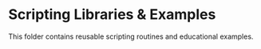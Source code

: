 # Scripting Libraries & Examples

This folder contains reusable scripting routines and educational examples.
